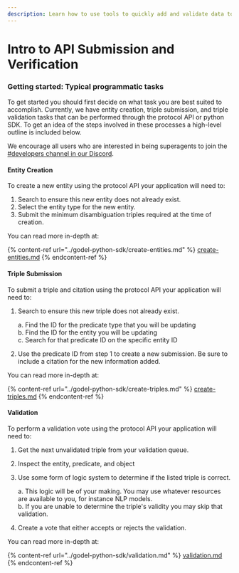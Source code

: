 ```yaml
---
description: Learn how to use tools to quickly add and validate data to the Golden protocol
---
```


# Intro to API Submission and Verification

###

### Getting started: Typical programmatic tasks

To get started you should first decide on what task you are best suited to accomplish. Currently, we have entity creation, triple submission, and triple validation tasks that can be performed through the protocol API or python SDK. To get an idea of the steps involved in these processes a high-level outline is included below.

We encourage all users who are interested in being superagents to join the [#developers channel in our Discord](https://discord.gg/H7pmZYTjkX).

#### Entity Creation

To create a new entity using the protocol API your application will need to:

1. Search to ensure this new entity does not already exist.
2. Select the entity type for the new entity.
3. Submit the minimum disambiguation triples required at the time of creation.

You can read more in-depth at:

{% content-ref url="../godel-python-sdk/create-entities.md" %}
[create-entities.md](../godel-python-sdk/create-entities.md)
{% endcontent-ref %}

#### Triple Submission

To submit a triple and citation using the protocol API your application will need to:

1.  Search to ensure this new triple does not already exist.

    a. Find the ID for the predicate type that you will be updating\
    b. Find the ID for the entity you will be updating\
    c. Search for that predicate ID on the specific entity ID
2. Use the predicate ID from step 1 to create a new submission. Be sure to include a citation for the new information added.

You can read more in-depth at:

{% content-ref url="../godel-python-sdk/create-triples.md" %}
[create-triples.md](../godel-python-sdk/create-triples.md)
{% endcontent-ref %}

#### Validation

To perform a validation vote using the protocol API your application will need to:

1. Get the next unvalidated triple from your validation queue.
2. Inspect the entity, predicate, and object
3.  Use some form of logic system to determine if the listed triple is correct.

    a. This logic will be of your making. You may use whatever resources are available to you, for instance NLP models.\
    b. If you are unable to determine the triple's validity you may skip that validation.
4. Create a vote that either accepts or rejects the validation.

You can read more in-depth at:

{% content-ref url="../godel-python-sdk/validation.md" %}
[validation.md](../godel-python-sdk/validation.md)
{% endcontent-ref %}
